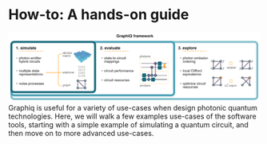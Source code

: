 # How-to: A hands-on guide
![GraphiQ framework](img/fig1.png)
Graphiq is useful for a variety of use-cases when design photonic quantum technologies.
Here, we will walk a few examples use-cases of the software tools, starting with a simple example of simulating a quantum circuit, and then move on to more advanced use-cases.
